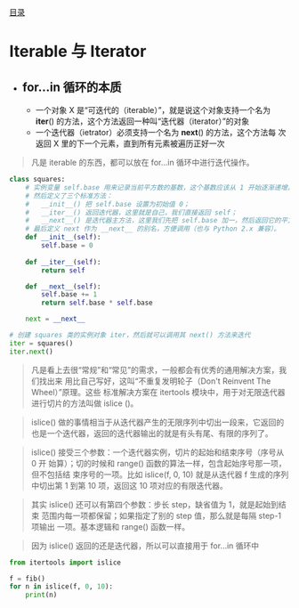 [目录](README.md)

# Iterable 与 Iterator
* ## for...in 循环的本质
    - 一个对象 X 是“可迭代的（iterable）”，就是说这个对象支持一个名为         __iter__() 的方法，这个方法返回一种叫“迭代器（iterator）”的对象
    - 一个迭代器（ietrator）必须支持一个名为 __next__() 的方法，这个方法每    次返回 X 里的下一个元素，直到所有元素被遍历正好一次
> 凡是 iterable 的东西，都可以放在 for...in 循环中进行迭代操作。

```python
class squares:
    # 实例变量 self.base 用来记录当前平方数的基数，这个基数应该从 1 开始逐渐递增。
    # 然后定义了三个标准方法：
    #   __init__() 把 self.base 设置为初始值 0；
    #   __iter__() 返回迭代器，这里就是自己，我们直接返回 self；
    #   __next__() 是迭代器主方法，这里我们先把 self.base 加一，然后返回它的平方，由于初始为 0，第一次调用返回的是 1 的平方。
    # 最后定义 next 作为 __next__ 的别名，方便调用（也与 Python 2.x 兼容）。
    def __init__(self):
        self.base = 0
        
    def __iter__(self):
        return self

    def __next__(self):
        self.base += 1
        return self.base * self.base

    next = __next__

# 创建 squares 类的实例对象 iter，然后就可以调用其 next() 方法来迭代
iter = squares()
iter.next()

```

> 凡是看上去很“常规”和“常见”的需求，一般都会有优秀的通用解决方案，我们找出来   用比自己写好，这叫“不重复发明轮子（Don't Reinvent The Wheel）”原理。这些   标准解决方案在 itertools 模块中，用于对无限迭代器进行切片的方法叫做         islice ()。

>  islice() 做的事情相当于从迭代器产生的无限序列中切出一段来，它返回的也是一个迭代器，返回的迭代器输出的就是有头有尾、有限的序列了。

>  islice() 接受三个参数：一个迭代器实例，切片的起始和结束序号（序号从 0 开    始算）；切的时候和 range() 函数的算法一样，包含起始序号那一项，但不包括结    束序号的一项。比如 islice(f, 0, 10) 就是从迭代器 f 生成的序列中切出第 1     到第 10 项，返回这 10 项对应的有限迭代器。

>  其实 islice() 还可以有第四个参数：步长 step，缺省值为 1，就是起始到结束     范围内每一项都保留；如果指定了别的 step 值，那么就是每隔 step-1 项输出     一项。基本逻辑和 range() 函数一样。

>  因为 islice() 返回的还是迭代器，所以可以直接用于 for...in 循环中

```python
from itertools import islice

f = fib()
for n in islice(f, 0, 10):
    print(n)
```